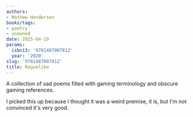 ```yaml
---
authors:
- Mathew Henderson
books/tags:
- poetry
- unowned
date: 2025-04-10
params:
  isbn13: '9781487007812'
  year: '2020'
slug: '9781487007812'
title: Roguelike
---
```


A collection of sad poems filled with gaming terminology and obscure gaming references.

I picked this up because I thought it was a weird premise, it is, but I'm not convinced it's very good.

<!--more-->